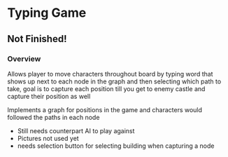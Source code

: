 # Typing Game
## Not Finished!

### Overview
Allows player to move characters throughout board by typing word that shows up next to each node in the graph and then selecting which path to take, goal is to capture each position till you get to enemy castle and capture their position as well

Implements a graph for positions in the game and characters would followed the paths in each node
* Still needs counterpart AI to play against
* Pictures not used yet
* needs selection button for selecting building when capturing a node

